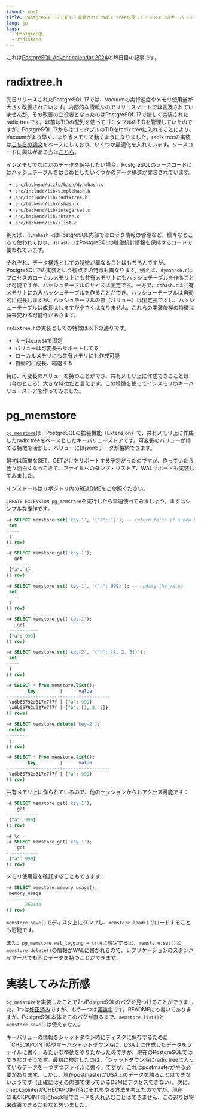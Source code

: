 ```yaml
---
layout: post
title: PostgreSQL 17で新しく実装されたradix treeを使ってインメモリのキーバリューストア作ってみた
lang: jp
tags:
  - PostgreSQL
  - radixtree
---
```


これは[PostgreSQL Advent calendar 2024](https://qiita.com/advent-calendar/2024/postgresql)の18日目の記事です。

# radixtree.h

先日リリースされたPostgreSQL 17では、Vacuumの実行速度やメモリ使用量が大きく改善されています。内部的な情報なのでリリースノートでは言及されていませんが、その改善の立役者となったのはPostgreSQL 17で新しく実装されたradix treeです。以前はTIDの配列を使ってゴミタプルのTIDを管理していたのですが、PostgreSQL 17からはゴミタプルのTIDをradix treeに入れることにより、Vacuumがより早く、より省メモリで動くようになりました。radix treeの実装は[こちらの論文](https://db.in.tum.de/~leis/papers/ART.pdf)をベースにしており、いくつか最適化を入れています。ソースコードに興味がある方は[こちら]()。

インメモリでなにかのデータを保持したい場合、PostgreSQLのソースコードにはハッシュテーブルをはじめとしたいくつかのデータ構造が実装されています。

- `src/backend/utils/hash/dynahash.c`
- `src/include/lib/simplehash.h`
- `src/include/lib/radixtree.h`
- `src/backend/lib/dshash.c`
- `src/backend/lib/integerset.c`
- `src/backend/lib/rbtree.c`
- `src/backend/lib/ilist.c`

例えば、`dynahash.c`はPostgreSQL内部ではロック情報の管理など、様々なところで使われており、`dshash.c`はPostgreSQLの稼働統計情報を保持するコードで使われています。

それぞれ、データ構造としての特徴が異なることはもちろんですが、PostgreSQLでの実装という観点での特徴も異なります。例えば、`dynahash.c`はプロセスのローカルメモリ上にも共有メモリ上にもハッシュテーブルを作ることが可能ですが、ハッシュテーブルのサイズは固定です。一方で、`dshash.c`は共有メモリ上にのみハッシュテーブルを作ることができ、ハッシューテーブルは自動的に成長しますが、ハッシュテーブルの値（バリュー）は固定長ですし、ハッシューテーブルは成長はしますが小さくはなりません。これらの実装依存の特徴は将来変わる可能性があります。

`radixtree.h`の実装としての特徴は以下の通りです。

- キーは`uint64`で固定
- バリューは可変長もサポートしてる
- ローカルメモリにも共有メモリにも作成可能
- 自動的に成長、縮退する

特に、可変長のバリューを持つことができ、共有メモリ上に作成できることは（今のところ）大きな特徴だと言えます。この特徴を使ってインメモリのキーバリューストアを作ってみました。

# pg_memstore

[`pg_memstore`](https://github.com/MasahikoSawada/pg_memstore)は、PostgreSQLの拡張機能（Extension）で、共有メモリ上に作成したradix treeをベースとしたキーバリューストアです。可変長のバリューが持てる特徴を活かし、バリューにはjsonbデータが格納できます。

最初は簡単なSET、GETだけをサポートする予定だったのですが、作っていたら色々面白くなってきて、ファイルへのダンプ・リストア、WALサポートも実装してみました。

インストールはリポジトリ内の[README](https://github.com/MasahikoSawada/pg_memstore)をご参照ください。

`CREATE EXTENSION pg_memstore`を実行したら早速使ってみましょう。まずはシンプルな操作です。

```sql
=# SELECT memstore.set('key-1', '{"a": 1}'); -- return false if a new key
 set
-----
 f
(1 row)

=# SELECT memstore.get('key-1');
   get
----------
 {"a": 1}
(1 row)

=# SELECT memstore.set('key-1', '{"a": 999}'); -- update the value
 set
-----
 t
(1 row)

=# SELECT memstore.get('key-1');
    get
------------
 {"a": 999}
(1 row)

=# SELECT memstore.set('key-2', '{"b": [1, 2, 3]}');
 set
-----
 f
(1 row)

=# SELECT * from memstore.list();
        key         |      value
--------------------+------------------
 \x6b65792d317e7f7f | {"a": 999}
 \x6b65792d327e7f7f | {"b": [1, 2, 3]}
(2 rows)

=# SELECT memstore.delete('key-2');
 delete
--------
 t
(1 row)

=# SELECT * from memstore.list();
        key         |      value
--------------------+------------------
 \x6b65792d317e7f7f | {"a": 999}
(1 row)
```

共有メモリ上に作られているので、他のセッションからもアクセス可能です：

```sql
=# SELECT memstore.get('key-1');
    get
------------
 {"a": 999}
(1 row)

=# \c -
=# SELECT memstore.get('key-1');
    get
------------
 {"a": 999}
(1 row)
```

メモリ使用量を確認することもできます：

```sql
=# SELECT memstore.memory_usage();
 memory_usage
--------------
       262144
(1 row)
```

`memstore.save()`でディスク上にダンプし、`memstore.load()`でロードすることも可能です。

また、`pg_memstore.wal_logging = true`に設定すると、`memstore.set()`と`memstore.delete()`の情報がWALに書かれるので、レプリケーションのスタンバイサーバでも同じデータを持つことができます。

# 実装してみた所感

`pg_memstore`を実装したことで2つPostgreSQLのバグを見つけることができました。1つは[修正済み](https://git.postgresql.org/gitweb/?p=postgresql.git;a=commit;h=724890ffb75c703afc1e0287f5a66b94c2998799)ですが、もう一つは[議論中](https://www.postgresql.org/message-id/CAD21AoBB2U47V%3DF%2BwQRB1bERov_of5%3DBOZGaybjaV8FLQyqG3Q%40mail.gmail.com)です。READMEにも書いてありますが、PostgreSQL本体でこのバグが直るまで、`memstore.list()`と`memstore.save()`は使えません。

キーバリューの情報をシャットダウン時にディスクに保存するために「CHECKPOINT時やサーバシャットダウン時に、DSA上に作成したデータをファイルに書く」みたいな挙動をやりたかったのですが、現在のPostgreSQLではできなさそうです。最初に検討したのは、「シャットダウン時にradix treeに入っているデータを一つずつファイルに書く」ですが、これはpostmasterがやる必要があります。しかし、現在postmasterがDSA上のデータを触ることはできないようです（正確にはその内部で使っているDSMにアクセスできない）。次に、checkpointerがCHECKPOINT時にそれをやる方法を考えたのですが、現在CHECKPOINT時にhook等でコードを入れ込むことはできません、この辺りは将来改善できるかもなと思いました。





